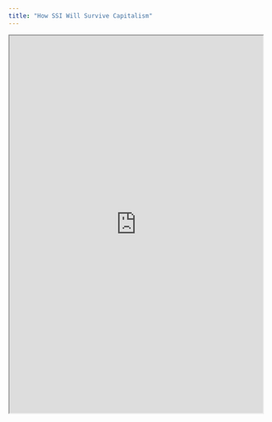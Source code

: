 ```yaml
---
title: "How SSI Will Survive Capitalism"
---
```



<iframe height="750" width="100%" src="https://ewelton.github.io/ktest/wiki.html#How%20SSI%20Will%20Survive%20Capitalism"></iframe>
